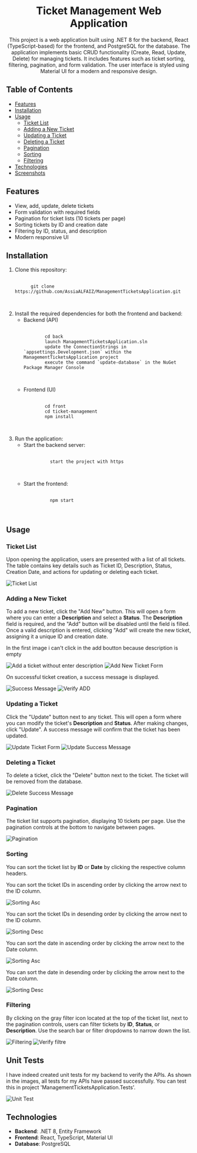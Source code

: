 <h1 align="center">Ticket Management Web Application</h1>

<p align="center">
  This project is a web application built using .NET 8 for the backend, React (TypeScript-based) for the frontend, and PostgreSQL for the database. 
  The application implements basic CRUD functionality (Create, Read, Update, Delete) for managing tickets. 
  It includes features such as ticket sorting, filtering, pagination, and form validation. 
  The user interface is styled using Material UI for a modern and responsive design.
</p>

<h2>Table of Contents</h2>
<ul>
  <li><a href="#features">Features</a></li>
  <li><a href="#installation">Installation</a></li>
  <li><a href="#usage">Usage</a>
    <ul>
      <li><a href="#ticket-list">Ticket List</a></li>
      <li><a href="#adding-a-new-ticket">Adding a New Ticket</a></li>
      <li><a href="#updating-a-ticket">Updating a Ticket</a></li>
      <li><a href="#deleting-a-ticket">Deleting a Ticket</a></li>
      <li><a href="#pagination">Pagination</a></li>
      <li><a href="#sorting">Sorting</a></li>
      <li><a href="#filtering">Filtering</a></li>
    </ul>
  </li>
  <li><a href="#technologies">Technologies</a></li>
  <li><a href="#screenshots">Screenshots</a></li>
</ul>

<h2 id="features">Features</h2>
<ul>
  <li>View, add, update, delete tickets</li>
  <li>Form validation with required fields</li>
  <li>Pagination for ticket lists (10 tickets per page)</li>
  <li>Sorting tickets by ID and creation date</li>
  <li>Filtering by ID, status, and description</li>
  <li>Modern responsive UI</li>
</ul>

<h2 id="installation">Installation</h2>

<ol>
  <li>Clone this repository:
    <pre>
      <code>
      git clone https://github.com/AssiaALFAIZ/ManagementTicketsApplication.git
      </code>
    </pre>
  </li>

<li>Install the required dependencies for both the frontend and backend:
  <ul>
    <li>Backend (API)
      <pre>
        <code>
        cd back
        launch ManagementTicketsApplication.sln
        update the ConnectionStrings in `appsettings.Development.json` within the ManagementTicketsApplication project
        execute the command `update-database` in the NuGet Package Manager Console
        </code>
      </pre>
    </li>
    <li>Frontend (UI)
      <pre>
        <code>
        cd front
        cd ticket-management
        npm install
        </code>
      </pre>
    </li>
  </ul>
</li>


  <li>Run the application:
    <ul>
      <li>Start the backend server:
        <pre>
          <code>
          start the project with https
          </code>
        </pre>
      </li>
      <li>Start the frontend:
        <pre>
          <code>
          npm start
          </code>
        </pre>
      </li>
    </ul>
  </li>
</ol>

<h2 id="usage">Usage</h2>

<h3 id="ticket-list">Ticket List</h3>
<p>
  Upon opening the application, users are presented with a list of all tickets. 
  The table contains key details such as Ticket ID, Description, Status, Creation Date, and actions for updating or deleting each ticket.
</p>
<img src="./screenshots/tickets liste.PNG" alt="Ticket List" />

<h3 id="adding-a-new-ticket">Adding a New Ticket</h3>
<p>
  To add a new ticket, click the "Add New" button. This will open a form where you can enter a <strong>Description</strong> and select a <strong>Status</strong>. 
  The <strong>Description</strong> field is required, and the "Add" button will be disabled until the field is filled. 
  Once a valid description is entered, clicking "Add" will create the new ticket, assigning it a unique ID and creation date.
</p>
<p>
  In the first image i can't click in the add boutton because description is empty
</p>
<img src="./screenshots/Add a ticket without enter description.PNG" alt="Add a ticket without enter description" />
<img src="./screenshots/Add ticket.PNG" alt="Add New Ticket Form" />
<p>
  On successful ticket creation, a success message is displayed.
</p>
<img src="./screenshots/Succes message of add.PNG" alt="Success Message" />
<img src="./screenshots/verify_add.PNG" alt="Verify ADD" />

<h3 id="updating-a-ticket">Updating a Ticket</h3>
<p>
  Click the "Update" button next to any ticket. This will open a form where you can modify the ticket's <strong>Description</strong> and <strong>Status</strong>. 
  After making changes, click "Update". A success message will confirm that the ticket has been updated.
</p>
<img src="./screenshots/edit.PNG" alt="Update Ticket Form" />
<img src="./screenshots/edit succes.PNG" alt="Update Success Message" />

<h3 id="deleting-a-ticket">Deleting a Ticket</h3>
<p>
  To delete a ticket, click the "Delete" button next to the ticket. The ticket will be removed from the database.
</p>
<img src="./screenshots/delete succes.PNG" alt="Delete Success Message" />

<h3 id="pagination">Pagination</h3>
<p>
  The ticket list supports pagination, displaying 10 tickets per page. Use the pagination controls at the bottom to navigate between pages.
</p>
<img src="./screenshots/pagination.PNG" alt="Pagination" />

<h3 id="sorting">Sorting</h3>
<p>
  You can sort the ticket list by <strong>ID</strong> or <strong>Date</strong> by clicking the respective column headers.
</p>
<p>
You can sort the ticket IDs in ascending order by clicking the arrow next to the ID column.</p>
<img src="./screenshots/Asorting asc.PNG" alt="Sorting Asc" />

<p>
You can sort the ticket IDs in desending order by clicking the arrow next to the ID column.</p>
<img src="./screenshots/assorting desc.PNG" alt="Sorting Desc" />

<p>
You can sort the date in ascending order by clicking the arrow next to the Date column.</p>
<img src="./screenshots/assoriting date asc.PNG" alt="Sorting Asc" />

<p>
You can sort the date in desending order by clicking the arrow next to the Date column.</p>
<img src="./screenshots/assorting date desc.PNG" alt="Sorting Desc" />

<h3 id="filtering">Filtering</h3>
<p>
  By clicking on the gray filter icon located at the top of the ticket list, next to the pagination controls, users can filter tickets by <strong>ID</strong>, <strong>Status</strong>, or <strong>Description</strong>. 
  Use the search bar or filter dropdowns to narrow down the list.
</p>
<img src="./screenshots/filtre with the tree.PNG" alt="Filtering" />
<img src="./screenshots/apply filtre with the tree.PNG" alt="Verify filtre" />

<h2 id="unit tests">Unit Tests</h2>
<p>
I have indeed created unit tests for my backend to verify the APIs. As shown in the images, all tests for my APIs have passed successfully. You can test this in project 'ManagementTicketsApplication.Tests'.</p>
<img src="./screenshots/unittest.PNG" alt="Unit Test" />

<h2 id="technologies">Technologies</h2>
<ul>
  <li><strong>Backend</strong>: .NET 8, Entity Framework</li>
  <li><strong>Frontend</strong>: React, TypeScript, Material UI</li>
  <li><strong>Database</strong>: PostgreSQL</li>
</ul>


